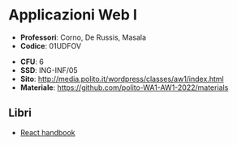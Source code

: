 # Applicazioni Web I

- **Professori**: Corno, De Russis, Masala
- **Codice**: 01UDFOV
<!-- - [**Telegram**](https://t.me/joinchat/AWHhTURjlmJtym28N5-Xdg) -->
- **CFU**: 6
- **SSD**: ING-INF/05
- **Sito**: http://media.polito.it/wordpress/classes/aw1/index.html
- **Materiale**: https://github.com/polito-WA1-AW1-2022/materials

## Libri

- [React handbook](https://flaviocopes.com/book/read/react/#1-introduction-to-react)
